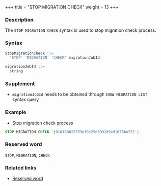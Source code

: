 +++
title = "STOP MIGRATION CHECK"
weight = 13
+++

### Description

The `STOP MIGRATION CHECK` syntax is used to stop migration check process.

### Syntax

```sql
StopMigrationCheck ::=
  'STOP' 'MIGRATION' 'CHECK' migrationJobId 

migrationJobId ::=
  string
```

### Supplement

- `migrationJobId` needs to be obtained through `SHOW MIGRATION LIST` syntax query

### Example

- Stop migration check process

```sql
STOP MIGRATION CHECK 'j010180026753ef0e25d3932d94d1673ba551';
```

### Reserved word

`STOP`, `MIGRATION`, `CHECK`

### Related links

- [Reserved word](/en/reference/distsql/syntax/reserved-word/)
